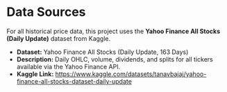 # Data Sources

For all historical price data, this project uses the **Yahoo Finance All Stocks (Daily Update)** dataset from Kaggle.

- **Dataset:** Yahoo Finance All Stocks (Daily Update, 163 Days)  
- **Description:** Daily OHLC, volume, dividends, and splits for all tickers available via the Yahoo Finance API.  
- **Kaggle Link:** https://www.kaggle.com/datasets/tanavbajaj/yahoo-finance-all-stocks-dataset-daily-update
